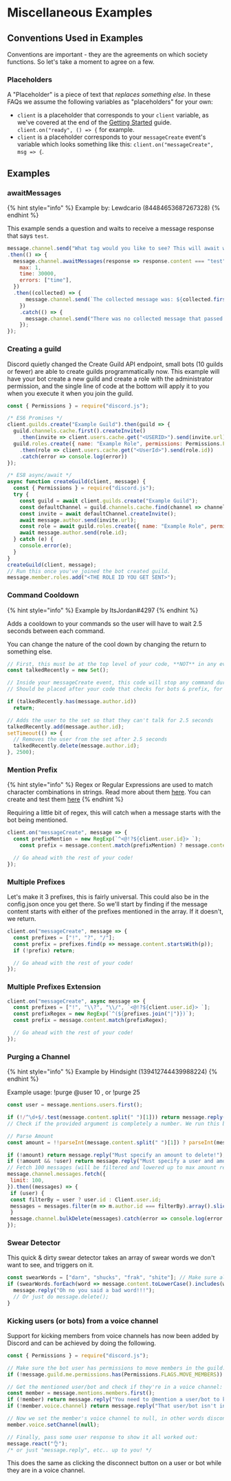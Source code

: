 # Miscellaneous Examples

## Conventions Used in Examples

Conventions are important - they are the agreements on which society functions. So let's take a moment to agree on a few.

### Placeholders

A "Placeholder" is a piece of text that _replaces something else_. In these FAQs we assume the following variables as "placeholders" for your own:

* `client` is a placeholder that corresponds to your `client` variable, as we've covered at the end of the [Getting Started](../getting-started/getting-started-long-version.md) guide. `client.on("ready", () => {` for example.
* `client` is a placeholder corresponds to your `messageCreate` event's variable which looks something like this: `client.on("messageCreate", msg => {`.

## Examples

### awaitMessages

{% hint style="info" %}
Example by: Lewdcario \(84484653687267328\)
{% endhint %}

This example sends a question and waits to receive a message response that says `test`.

```javascript
message.channel.send("What tag would you like to see? This will await will be cancelled in 30 seconds. It will finish when you provide a message that goes through the filter the first time.")
.then(() => {
  message.channel.awaitMessages(response => response.content === "test", {
    max: 1,
    time: 30000,
    errors: ["time"],
  })
  .then((collected) => {
      message.channel.send(`The collected message was: ${collected.first().content}`);
    })
    .catch(() => {
      message.channel.send("There was no collected message that passed the filter within the time limit!");
    });
});
```

### Creating a guild

Discord quietly changed the Create Guild API endpoint, small bots \(10 guilds or fewer\) are able to create guilds programmatically now. This example will have your bot create a new guild and create a role with the administrator permission, and the single line of code at the bottom will apply it to you when you execute it when you join the guild.

```javascript
const { Permissions } = require("discord.js");

/* ES6 Promises */
client.guilds.create("Example Guild").then(guild => {
  guild.channels.cache.first().createInvite()
    .then(invite => client.users.cache.get("<USERID>").send(invite.url));
  guild.roles.create({ name: "Example Role", permissions: Permissions.FLAGS.ADMINISTRATOR })
    .then(role => client.users.cache.get("<UserId>").send(role.id))
    .catch(error => console.log(error))
});

/* ES8 async/await */
async function createGuild(client, message) {
  const { Permissions } = require("discord.js");
  try {
    const guild = await client.guilds.create("Example Guild");
    const defaultChannel = guild.channels.cache.find(channel => channel.permissionsFor(guild.me).has(Permissions.FLAGS.SEND_MESSAGES));
    const invite = await defaultChannel.createInvite();
    await message.author.send(invite.url);
    const role = await guild.roles.create({ name: "Example Role", permissions: Permission.FLAGS.ADMINISTRATOR });
    await message.author.send(role.id);
  } catch (e) {
    console.error(e);
  }
}
createGuild(client, message);
// Run this once you've joined the bot created guild.
message.member.roles.add("<THE ROLE ID YOU GET SENT>");
```

### Command Cooldown

{% hint style="info" %}
Example by ItsJordan\#4297
{% endhint %}

Adds a cooldown to your commands so the user will have to wait 2.5 seconds between each command.

You can change the nature of the cool down by changing the return to something else.

```javascript
// First, this must be at the top level of your code, **NOT** in any event!
const talkedRecently = new Set();
```

```javascript
// Inside your messageCreate event, this code will stop any command during cooldown.
// Should be placed after your code that checks for bots & prefix, for best performance

if (talkedRecently.has(message.author.id))
  return;

// Adds the user to the set so that they can't talk for 2.5 seconds
talkedRecently.add(message.author.id);
setTimeout(() => {
  // Removes the user from the set after 2.5 seconds
  talkedRecently.delete(message.author.id);
}, 2500);
```

### Mention Prefix

{% hint style="info" %}
Regex or Regular Expressions are used to match character combinations in strings. Read more about them [here](https://developer.mozilla.org/en-US/docs/Web/JavaScript/Guide/Regular_Expressions). You can create and test them [here](https://regex101.com/?flavor=javascript)
{% endhint %}

Requiring a little bit of regex, this will catch when a message starts with the bot being mentioned.

```javascript
client.on("messageCreate", message => {
  const prefixMention = new RegExp(`^<@!?${client.user.id}> `);
    const prefix = message.content.match(prefixMention) ? message.content.match(prefixMention)[0] : '!';

  // Go ahead with the rest of your code!
});
```

### Multiple Prefixes

Let's make it 3 prefixes, this is fairly universal. This could also be in the config.json once you get there. So we'll start by finding if the message content starts with either of the prefixes mentioned in the array. If it doesn't, we return.

```javascript
client.on("messageCreate", message => {
  const prefixes = ["!", "?", "/"];
  const prefix = prefixes.find(p => message.content.startsWith(p));
  if (!prefix) return;

  // Go ahead with the rest of your code!
});
```

### Multiple Prefixes Extension

```javascript
client.on("messageCreate", async message => {
  const prefixes = ["!", "\\?", "\\/", `<@!?${client.user.id}> `];
  const prefixRegex = new RegExp(`^(${prefixes.join("|")})`);
  const prefix = message.content.match(prefixRegex);

  // Go ahead with the rest of your code!
});
```

### Purging a Channel

{% hint style="info" %}
Example by Hindsight \(139412744439988224\)
{% endhint %}

Example usage: !purge @user 10 , or !purge 25

```javascript
const user = message.mentions.users.first();

if (!/^\d+$/.test(message.content.split(" ")[1])) return message.reply('Please provide a valid number');
// Check if the provided argument is completely a number. We run this because parseInt can parse numbers like this 564gb, leading to some undesirable results

// Parse Amount
const amount = !!parseInt(message.content.split(" ")[1]) ? parseInt(message.content.split(" ")[1]) : parseInt(message.content.split(" ")[2])

if (!amount) return message.reply("Must specify an amount to delete!");
if (!amount && !user) return message.reply("Must specify a user and amount, or just an amount, of messages to purge!");
// Fetch 100 messages (will be filtered and lowered up to max amount requested)
message.channel.messages.fetch({
 limit: 100,
}).then((messages) => {
 if (user) {
 const filterBy = user ? user.id : Client.user.id;
 messages = messages.filter(m => m.author.id === filterBy).array().slice(0, amount);
 }
 message.channel.bulkDelete(messages).catch(error => console.log(error.stack));
});
```

### Swear Detector

This quick & dirty swear detector takes an array of swear words we don't want to see, and triggers on it.

```javascript
const swearWords = ["darn", "shucks", "frak", "shite"]; // Make sure all of the words are lowercased only.
if (swearWords.forEach(word => message.content.toLowerCase().includes(word.toLowerCase()))) { // Lowercase the message content for better matching
  message.reply("Oh no you said a bad word!!!");
  // Or just do message.delete();
}
```

### Kicking users \(or bots\) from a voice channel

Support for kicking members from voice channels has now been added by Discord and can be achieved by doing the following.

```javascript
const { Permissions } = require("discord.js");

// Make sure the bot user has permissions to move members in the guild:
if (!message.guild.me.permissions.has(Permissions.FLAGS.MOVE_MEMBERS)) return message.reply("Missing the required `Move Members` permission.");

// Get the mentioned user/bot and check if they're in a voice channel:
const member = message.mentions.members.first();
if (!member) return message.reply("You need to @mention a user/bot to kick from the voice channel.");
if (!member.voice.channel) return message.reply("That user/bot isn't in a voice channel.");

// Now we set the member's voice channel to null, in other words disconnecting them from the voice channel.
member.voice.setChannel(null);

// Finally, pass some user response to show it all worked out:
message.react("👌");
/* or just "message.reply", etc.. up to you! */
```

This does the same as clicking the disconnect button on a user or bot while they are in a voice channel.

